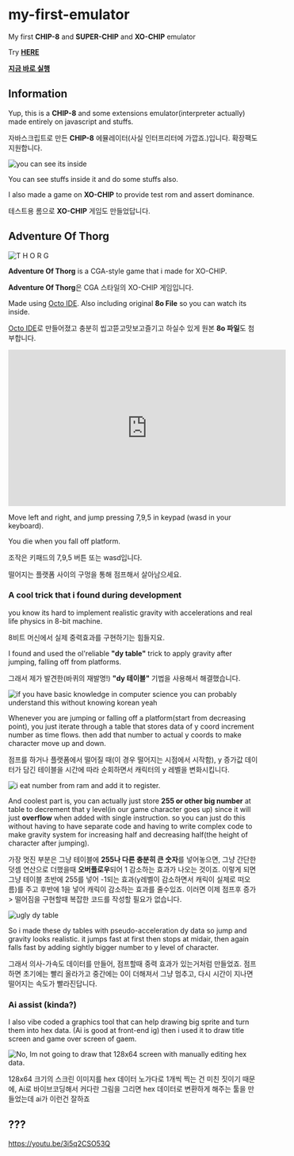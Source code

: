 # my-first-emulator
My first **CHIP-8** and **SUPER-CHIP** and **XO-CHIP** emulator

Try [**HERE**](https://sankim05.github.io/my-first-emulator/)

[**지금 바로 실행**](https://sankim05.github.io/my-first-emulator/)

## Information
Yup, this is a **CHIP-8** and some extensions emulator(interpreter actually) made entirely on javascript and stuffs.

자바스크립트로 만든 **CHIP-8** 에뮬레이터(사실 인터프리터에 가깝죠.)입니다. 확장팩도 지원합니다.

![](./readmestuffs/huh(2).png "you can see its inside")


You can see stuffs inside it and do some stuffs also.



I also made a game on **XO-CHIP** to provide test rom and assert dominance.

테스트용 롬으로 **XO-CHIP** 게임도 만들었답니다.

## Adventure Of Thorg

![](./readmestuffs/huh3.png "T H O R G")

**Adventure Of Thorg** is a CGA-style game that i made for XO-CHIP.

**Adventure Of Thorg**은 CGA 스타일의 XO-CHIP 게임입니다.

Made using [Octo IDE](https://github.com/JohnEarnest/Octo).
Also including original **8o File** so you can watch its inside.

[Octo IDE](https://github.com/JohnEarnest/Octo)로 만들어졌고 
충분히 씹고뜯고맛보고즐기고 하실수 있게 원본 **8o 파일**도 첨부합니다.

<iframe width="560" height="315" src="https://www.youtube.com/embed/5V7ePbc12g4?si=V5V5mwW3XMrfWvXb" title="YouTube video player" frameborder="0" allow="accelerometer; autoplay; clipboard-write; encrypted-media; gyroscope; picture-in-picture; web-share" referrerpolicy="strict-origin-when-cross-origin" allowfullscreen></iframe>

Move left and right, and jump pressing 7,9,5 in keypad (wasd in your keyboard).

You die when you fall off platform.

조작은 키패드의 7,9,5 버튼 또는 wasd입니다.

떨어지는 플랫폼 사이의 구멍을 통해 점프해서 살아남으세요.



### A cool trick that i found during development
you know its hard to implement realistic gravity with accelerations and real life physics in 8-bit machine.

8비트 머신에서 실제 중력효과를 구현하기는 힘들지요.

I found and used the ol'reliable **"dy table"** trick to apply gravity after jumping, falling off from platforms.

그래서 제가 발견한(바퀴의 재발명!) **"dy 테이블"** 기법을 사용해서 해결했습니다.

![](./readmestuffs/huh6.png "if you have basic knowledge in computer science you can probably understand this without knowing korean yeah")


Whenever you are jumping or falling off a platform(start from decreasing point), you just iterate through a table that stores data of y coord increment number as time flows. then add that number to actual y coords to make character move up and down.

점프를 하거나 플랫폼에서 떨어질 때(이 경우 떨어지는 시점에서 시작함), y 증가값 데이터가 담긴 테이블을 시간에 따라 순회하면서 캐릭터의 y 레벨을 변화시킵니다.

![](./readmestuffs/huh5.png "i eat number from ram and add it to register.")


And coolest part is, you can actually just store **255 or other big number** at table to decrement that y level(in our game character goes up) since it will just **overflow** when added with single instruction. so you can just do this without having to have separate code and having to write complex code to make gravity system for increasing half and decreasing half(the height of character after jumping).

가장 멋진 부분은 그냥 테이블에 **255나 다른 충분히 큰 숫자**를 넣어놓으면, 그냥 간단한 덧셈 연산으로 더했을때 **오버플로우**되어 1 감소하는 효과가 나오는 것이죠. 이렇게 되면 그냥 테이블 초반에 255를 넣어 -1되는 효과(y레벨이 감소하면서 캐릭이 실제로 떠오름)를 주고 후반에 1을 넣어 캐릭이 감소하는 효과를 줄수있죠. 이러면 이제 점프후 증가 > 떨어짐을 구현할때 복잡한 코드를 작성할 필요가 없습니다.


![](./readmestuffs/huh4.png "ugly dy table")

So i made these dy tables with pseudo-acceleration dy data so jump and gravity looks realistic. it jumps fast at first then stops at midair, then again falls fast by adding sightly bigger number to y level of character.

그래서 의사-가속도 데이터를 만들어, 점프할때 중력 효과가 있는거처럼 만들었죠. 점프하면 초기에는 빨리 올라가고 중간에는 0이 더해져서 그냥 멈추고, 다시 시간이 지나면 떨어지는 속도가 빨라진답니다.




### Ai assist (kinda?)

I also vibe coded a graphics tool that can help drawing big sprite and turn them into hex data. (Ai is good at front-end ig) then i used it to draw title screen and game over screen of gaem.

![](./readmestuffs/huh.png "No, Im not going to draw that 128x64 screen with manually editing hex data.")

128x64 크기의 스크린 이미지를 hex 데이터 노가다로 1개씩 찍는 건 미친 짓이기 때문에, Ai로 바이브코딩해서 커다란 그림을 그리면 hex 데이터로 변환하게 해주는 툴을 만들었는데 ai가 이런건 잘하죠

## ???
https://youtu.be/3i5q2CSO53Q

